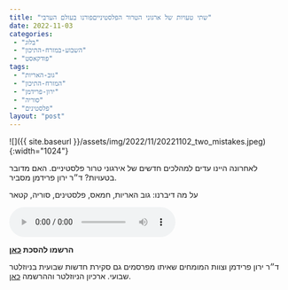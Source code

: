 ```yaml
---
title: "שתי טעויות של ארגוני הטרור הפלסטינייםפורנו בעולם הערבי"
date: 2022-11-03
categories: 
 - "בלוג"
 - "השבוע-במזרח-התיכון"
 - "פודקאסט"
tags: 
 - "גוב-האריות"
 - "המזרח-התיכון"
 - "ירון-פרידמן"
 - "סוריה"
 - "פלסטינים"
layout: "post"
---
```


![]({{ site.baseurl }}/assets/img/2022/11/20221102_two_mistakes.jpeg){:width="1024"}

לאחרונה היינו עדים למהלכים חדשים של אירגוני טרור פלסטיניים. האם מדובר בטעויות? ד״ר ירון פרידמן מסביר.

על מה דיברנו: גוב האריות, חמאס, פלסטינים, סוריה, קטאר

<audio controls src="https://d3ctxlq1ktw2nl.cloudfront.net/staging/2022-10-3/294782695-44100-2-6faee387cc17f.m4a" class=" wp-block-audio"></audio>

**הרשמו להסכת [כאן](https://anchor.fm/hashavua)**

 ד״ר ירון פרידמן וצוות המומחים שאיתו מפרסמים גם סקירת חדשות שבועית בניוזלטר שבועי. ארכיון הניוזלטר וההרשמה [כאן](https://us7.campaign-archive.com/home/?u=11fe1442157d219f56c36d2a9&id=e0b5399e69).
